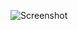 ![Screenshot](https://raw.githubusercontent.com/Cryakl/Ultimate-RAT-Collection/refs/heads/main/VirusRat/Virus%20Rat%20v8.0%20Beta/Screenshot.png)
